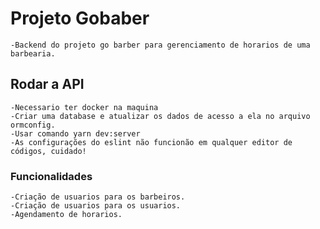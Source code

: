 # Projeto Gobaber
    -Backend do projeto go barber para gerenciamento de horarios de uma barbearia.

## Rodar a API
    -Necessario ter docker na maquina
    -Criar uma database e atualizar os dados de acesso a ela no arquivo ormconfig.
    -Usar comando yarn dev:server
    -As configurações do eslint não funcionão em qualquer editor de códigos, cuidado!

### Funcionalidades
    -Criação de usuarios para os barbeiros.
    -Criação de usuarios para os usuarios.
    -Agendamento de horarios.
